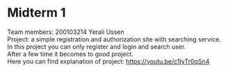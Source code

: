 # Midterm 1
Team members: 200103214 Yerali Ussen <br />
Project: a simple registration and authorization site with searching service.<br />
In this project you can only register and login and search user.<br />
After a few time it becomes to good project.<br />
Here you can find explanation of project: https://youtu.be/c1IyTr0qSn4<br />
